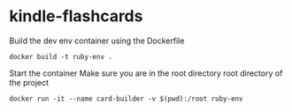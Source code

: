 # kindle-flashcards

Build the dev env container using the Dockerfile

`docker build -t ruby-env .`

Start the container
Make sure you are in the root directory root directory of the project

`docker run -it --name card-builder -v $(pwd):/root ruby-env`
